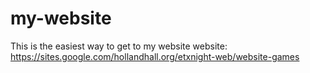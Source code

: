# my-website
This is the easiest way to get to my website
website:
https://sites.google.com/hollandhall.org/etxnight-web/website-games 
